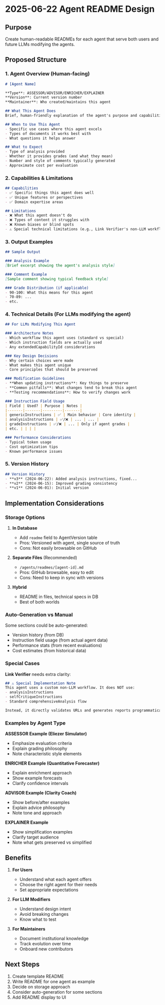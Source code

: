 # 2025-06-22 Agent README Design

## Purpose
Create human-readable READMEs for each agent that serve both users and future LLMs modifying the agents.

## Proposed Structure

### 1. Agent Overview (Human-facing)
```markdown
# [Agent Name]

**Type**: ASSESSOR/ADVISOR/ENRICHER/EXPLAINER  
**Version**: Current version number  
**Maintainer**: Who created/maintains this agent

## What This Agent Does
Brief, human-friendly explanation of the agent's purpose and capabilities.

## When to Use This Agent
- Specific use cases where this agent excels
- Types of documents it works best with
- What questions it helps answer

## What to Expect
- Type of analysis provided
- Whether it provides grades (and what they mean)
- Number and style of comments typically generated
- Approximate cost per evaluation
```

### 2. Capabilities & Limitations
```markdown
## Capabilities
- ✅ Specific things this agent does well
- ✅ Unique features or perspectives
- ✅ Domain expertise areas

## Limitations
- ❌ What this agent doesn't do
- ❌ Types of content it struggles with
- ❌ Known biases or blind spots
- ⚠️ Special technical limitations (e.g., Link Verifier's non-LLM workflow)
```

### 3. Output Examples
```markdown
## Sample Output

### Analysis Example
[Brief excerpt showing the agent's analysis style]

### Comment Example
[Sample comment showing typical feedback style]

### Grade Distribution (if applicable)
- 90-100: What this means for this agent
- 70-89: ...
- etc.
```

### 4. Technical Details (For LLMs modifying the agent)
```markdown
## For LLMs Modifying This Agent

### Architecture Notes
- Which workflow this agent uses (standard vs special)
- Which instruction fields are actually used
- Any extendedCapabilityId considerations

### Key Design Decisions
- Why certain choices were made
- What makes this agent unique
- Core principles that should be preserved

### Modification Guidelines
- **When updating instructions**: Key things to preserve
- **Common pitfalls**: What changes tend to break this agent
- **Testing recommendations**: How to verify changes work

### Instruction Field Usage
| Field | Used? | Purpose | Notes |
|-------|-------|---------|-------|
| genericInstructions | ✅ | Main behavior | Core identity |
| analysisInstructions | ✅/❌ | ... | ... |
| gradeInstructions | ✅/❌ | ... | Only if agent grades |
| etc. | | | |

### Performance Considerations
- Typical token usage
- Cost optimization tips
- Known performance issues
```

### 5. Version History
```markdown
## Version History
- **v3** (2024-06-22): Added analysis instructions, fixed...
- **v2** (2024-06-15): Improved grading consistency
- **v1** (2024-06-01): Initial version
```

## Implementation Considerations

### Storage Options

1. **In Database**
   - Add `readme` field to AgentVersion table
   - Pros: Versioned with agent, single source of truth
   - Cons: Not easily browsable on GitHub

2. **Separate Files** (Recommended)
   - `/agents/readmes/[agent-id].md`
   - Pros: GitHub browsable, easy to edit
   - Cons: Need to keep in sync with versions

3. **Hybrid**
   - README in files, technical specs in DB
   - Best of both worlds

### Auto-Generation vs Manual

Some sections could be auto-generated:
- Version history (from DB)
- Instruction field usage (from actual agent data)
- Performance stats (from recent evaluations)
- Cost estimates (from historical data)

### Special Cases

**Link Verifier** needs extra clarity:
```markdown
## ⚠️ Special Implementation Note
This agent uses a custom non-LLM workflow. It does NOT use:
- analysisInstructions
- selfCritiqueInstructions  
- Standard comprehensiveAnalysis flow

Instead, it directly validates URLs and generates reports programmatically.
```

### Examples by Agent Type

**ASSESSOR Example (Eliezer Simulator)**
- Emphasize evaluation criteria
- Explain grading philosophy  
- Note characteristic style elements

**ENRICHER Example (Quantitative Forecaster)**
- Explain enrichment approach
- Show example forecasts
- Clarify confidence intervals

**ADVISOR Example (Clarity Coach)**
- Show before/after examples
- Explain advice philosophy
- Note tone and approach

**EXPLAINER Example**
- Show simplification examples
- Clarify target audience
- Note what gets preserved vs simplified

## Benefits

1. **For Users**
   - Understand what each agent offers
   - Choose the right agent for their needs
   - Set appropriate expectations

2. **For LLM Modifiers**
   - Understand design intent
   - Avoid breaking changes
   - Know what to test

3. **For Maintainers**
   - Document institutional knowledge
   - Track evolution over time
   - Onboard new contributors

## Next Steps

1. Create template README
2. Write README for one agent as example
3. Decide on storage approach
4. Consider auto-generation for some sections
5. Add README display to UI